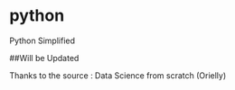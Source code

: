 # python
Python Simplified

##Will be Updated






Thanks to the source : Data Science from scratch (Orielly)

